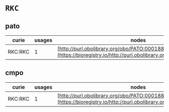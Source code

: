 # `RKC`
## pato
| curie   |   usages | nodes                                                                                                             |
|---------|----------|-------------------------------------------------------------------------------------------------------------------|
| RKC:RKC |        1 | [http://purl.obolibrary.org/obo/PATO:0001881](https://bioregistry.io/http://purl.obolibrary.org/obo/PATO:0001881) |
## cmpo
| curie   |   usages | nodes                                                                                                             |
|---------|----------|-------------------------------------------------------------------------------------------------------------------|
| RKC:RKC |        1 | [http://purl.obolibrary.org/obo/PATO:0001881](https://bioregistry.io/http://purl.obolibrary.org/obo/PATO:0001881) |
